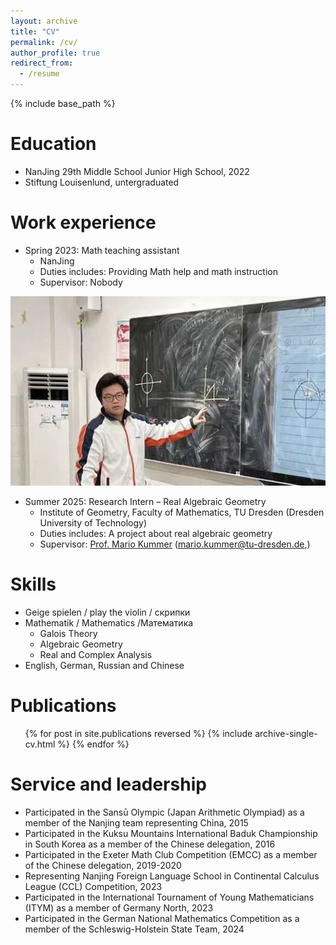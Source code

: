 ```yaml
---
layout: archive
title: "CV"
permalink: /cv/
author_profile: true
redirect_from:
  - /resume
---
```


{% include base_path %}

Education
======
* NanJing 29th Middle School Junior High School, 2022
* Stiftung Louisenlund, untergraduated

Work experience
======
* Spring 2023: Math teaching assistant
  * NanJing
  * Duties includes: Providing Math help and math instruction
  * Supervisor: Nobody
    
<img src='/images/math assitant.png'>

* Summer 2025: Research Intern – Real Algebraic Geometry
  * Institute of Geometry, Faculty of Mathematics, TU Dresden (Dresden University of Technology)
  * Duties includes: A project about real algebraic geometry
  * Supervisor: [Prof. Mario Kummer](https://tu-dresden.de/mn/math/geometrie/kummer) ([mario.kummer@tu-dresden.de](mailto:mario.kummer@tu-dresden.de),)
  
Skills
======
* Geige spielen / play the violin / скрипки
* Mathematik / Mathematics /Mатематика
  * Galois Theory
  * Algebraic Geometry
  * Real and Complex Analysis
* English, German, Russian and Chinese

Publications
======
  <ul>{% for post in site.publications reversed %}
    {% include archive-single-cv.html %}
  {% endfor %}</ul>

  
Service and leadership
======
* Participated in the Sansū Olympic (Japan Arithmetic Olympiad) as a member of the Nanjing team representing China, 2015
* Participated in the Kuksu Mountains International Baduk Championship in South Korea as a member of the Chinese delegation, 2016
* Participated in the Exeter Math Club Competition (EMCC) as a member of the Chinese delegation, 2019-2020
* Representing Nanjing Foreign Language School in Continental Calculus League (CCL) Competition, 2023
* Participated in the International Tournament of Young Mathematicians (ITYM) as a member of Germany North, 2023
* Participated in the German National Mathematics Competition as a member of the Schleswig-Holstein State Team, 2024
